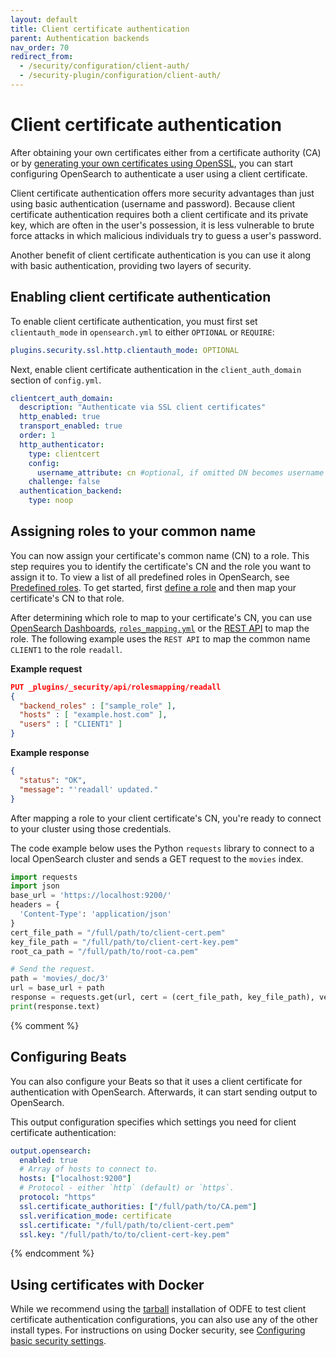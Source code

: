 ```yaml
---
layout: default
title: Client certificate authentication
parent: Authentication backends
nav_order: 70
redirect_from:
  - /security/configuration/client-auth/
  - /security-plugin/configuration/client-auth/
---
```


# Client certificate authentication

After obtaining your own certificates either from a certificate authority (CA) or by [generating your own certificates using OpenSSL]({{site.url}}{{site.baseurl}}/security/configuration/generate-certificates), you can start configuring OpenSearch to authenticate a user using a client certificate.

Client certificate authentication offers more security advantages than just using basic authentication (username and password). Because client certificate authentication requires both a client certificate and its private key, which are often in the user's possession, it is less vulnerable to brute force attacks in which malicious individuals try to guess a user's password.

Another benefit of client certificate authentication is you can use it along with basic authentication, providing two layers of security.

## Enabling client certificate authentication

To enable client certificate authentication, you must first set `clientauth_mode` in `opensearch.yml` to either `OPTIONAL` or `REQUIRE`:

```yml
plugins.security.ssl.http.clientauth_mode: OPTIONAL
```

Next, enable client certificate authentication in the `client_auth_domain` section of `config.yml`.

```yml
clientcert_auth_domain:
  description: "Authenticate via SSL client certificates"
  http_enabled: true
  transport_enabled: true
  order: 1
  http_authenticator:
    type: clientcert
    config:
      username_attribute: cn #optional, if omitted DN becomes username
    challenge: false
  authentication_backend:
    type: noop
```

## Assigning roles to your common name

You can now assign your certificate's common name (CN) to a role. This step requires you to identify the certificate's CN and the role you want to assign it to. To view a list of all predefined roles in OpenSearch, see [Predefined roles]({{site.url}}{{site.baseurl}}/security/access-control/users-roles/#predefined-roles). To get started, first [define a role]({{site.url}}{{site.baseurl}}/security/access-control/users-roles/#defining-roles) and then map your certificate's CN to that role.

After determining which role to map to your certificate's CN, you can use [OpenSearch Dashboards]({{site.url}}{{site.baseurl}}/security/access-control/users-roles/#mapping-users-to-roles), [`roles_mapping.yml`]({{site.url}}{{site.baseurl}}/security/configuration/yaml/#roles_mappingyml) or the [REST API]({{site.url}}{{site.baseurl}}/security/access-control/api/#create-role-mapping) to map the role. The following example uses the `REST API` to map the common name `CLIENT1` to the role `readall`.

**Example request**

```json
PUT _plugins/_security/api/rolesmapping/readall
{
  "backend_roles" : ["sample_role" ],
  "hosts" : [ "example.host.com" ],
  "users" : [ "CLIENT1" ]
}
```

**Example response**

```json
{
  "status": "OK",
  "message": "'readall' updated."
}
```

After mapping a role to your client certificate's CN, you're ready to connect to your cluster using those credentials.

The code example below uses the Python `requests` library to connect to a local OpenSearch cluster and sends a GET request to the `movies` index.

```python
import requests
import json
base_url = 'https://localhost:9200/'
headers = {
  'Content-Type': 'application/json'
}
cert_file_path = "/full/path/to/client-cert.pem"
key_file_path = "/full/path/to/client-cert-key.pem"
root_ca_path = "/full/path/to/root-ca.pem"

# Send the request.
path = 'movies/_doc/3'
url = base_url + path
response = requests.get(url, cert = (cert_file_path, key_file_path), verify=root_ca_path)
print(response.text)
```

{% comment %}
## Configuring Beats

You can also configure your Beats so that it uses a client certificate for authentication with OpenSearch. Afterwards, it can start sending output to OpenSearch.

This output configuration specifies which settings you need for client certificate authentication:

```yml
output.opensearch:
  enabled: true
  # Array of hosts to connect to.
  hosts: ["localhost:9200"]
  # Protocol - either `http` (default) or `https`.
  protocol: "https"
  ssl.certificate_authorities: ["/full/path/to/CA.pem"]
  ssl.verification_mode: certificate
  ssl.certificate: "/full/path/to/client-cert.pem"
  ssl.key: "/full/path/to/to/client-cert-key.pem"
```
{% endcomment %}

## Using certificates with Docker

While we recommend using the [tarball]({{site.url}}{{site.baseurl}}/install-and-configure/install-opensearch/tar/) installation of ODFE to test client certificate authentication configurations, you can also use any of the other install types. For instructions on using Docker security, see [Configuring basic security settings]({{site.url}}{{site.baseurl}}/install-and-configure/install-opensearch/docker/#configuring-basic-security-settings).
